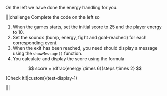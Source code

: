 On the left we have done the energy handling for you.

|||challenge
Complete the code on the left so 

1. When the games starts, set the initial score to 25 and the player energy to 10.
1. Set the sounds (bump, energy, fight and goal-reached) for each corresponding event.
1. When the exit has been reached, you need should display a message using the  `showMessage()` function.
1. You calculate and display the score using the formula 

$$
score = \dfrac{energy \times 6}{steps \times 2}
$$

{Check It!!|custom}(test-display-1)

|||
